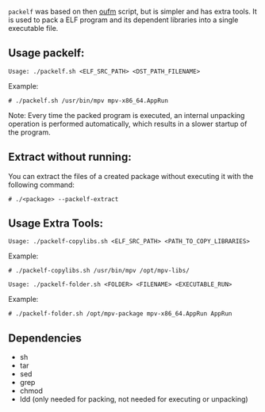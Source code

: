 `packelf` was based on then [oufm](https://github.com/oufm/packelf) script, but is simpler and has extra tools. It is used to pack a ELF program and its dependent libraries into a single executable file.


## Usage packelf:

```
Usage: ./packelf.sh <ELF_SRC_PATH> <DST_PATH_FILENAME>
```

Example:

```
# ./packelf.sh /usr/bin/mpv mpv-x86_64.AppRun
```

Note: Every time the packed program is executed, an internal unpacking operation is performed automatically, which results in a slower startup of the program.

## Extract without running:

You can extract the files of a created package without executing it with the following command:

```                                                                                                                                                                                                                  
# ./<package> --packelf-extract                                                                                                                                                                        
```  

## Usage Extra Tools:

```                                                                                                                                                                                                               
Usage: ./packelf-copylibs.sh <ELF_SRC_PATH> <PATH_TO_COPY_LIBRARIES>
```

Example:

```
# ./packelf-copylibs.sh /usr/bin/mpv /opt/mpv-libs/
```

``` 
Usage: ./packelf-folder.sh <FOLDER> <FILENAME> <EXECUTABLE_RUN>
```

Example:

``` 
# ./packelf-folder.sh /opt/mpv-package mpv-x86_64.AppRun AppRun
```

## Dependencies
* sh
* tar
* sed
* grep
* chmod
* ldd (only needed for packing, not needed for executing or unpacking)

